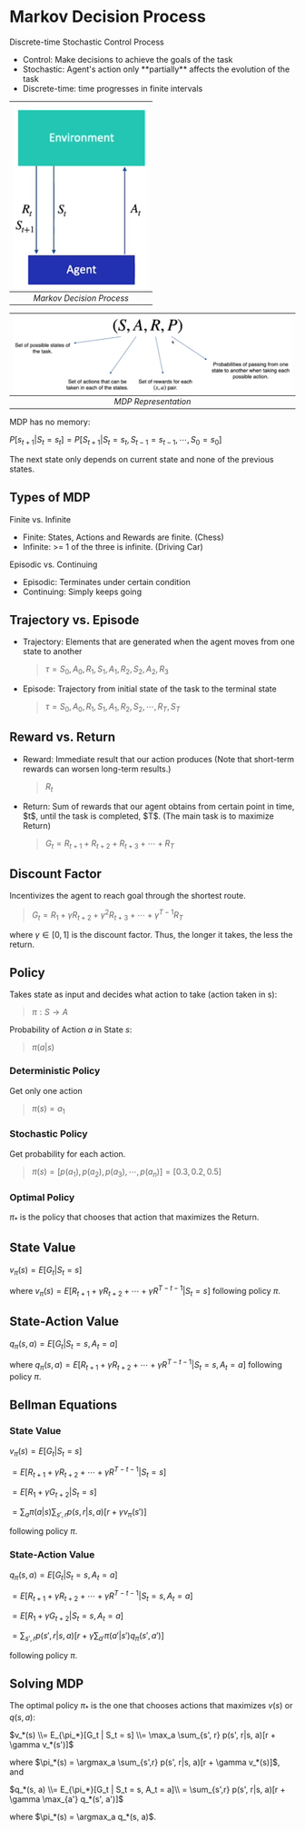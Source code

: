 <h1>Markov Decision Process</h1>

Discrete-time Stochastic Control Process
<ul> 
<li> Control: Make decisions to achieve the goals of the task
<li> Stochastic: Agent's action only **partially** affects the evolution of the task
<li> Discrete-time: time progresses in finite intervals
</ul> 

|![mdp](readme/mdp.png)|
|:--:|
|*Markov Decision Process*|

|![mdp_rep](readme/mdp_representation.png)|
|:--:|
|*MDP Representation*|

MDP has no memory:

$P[s_{t+1}|S_t = s_t] = P[S_{t+1} | S_t = s_t, S_{t-1} = s_{t-1}, \cdots,  S_0 = s_0]$

The next state only depends on current state and none of the previous states.

<h2>Types of MDP</h2>

Finite vs. Infinite
<ul>
<li>Finite: States, Actions and Rewards are finite. (Chess)
<li>Infinite: >= 1 of the three is infinite. (Driving Car)
</ul>

Episodic vs. Continuing
<ul>
<li>Episodic: Terminates under certain condition
<li>Continuing: Simply keeps going
</ul>

<h2>Trajectory vs. Episode</h2>

<ul>
<li>Trajectory: Elements that are generated when the agent moves from one state to another

>$\tau = S_0, A_0, R_1,S_1, A_1, R_2,S_2, A_2, R_3$

<li>Episode: Trajectory from initial state of the task to the terminal state

>$\tau = S_0, A_0, R_1,S_1, A_1, R_2,S_2, \cdots, R_T, S_T$
</ul>

<h2>Reward vs. Return</h2>

<ul>
<li>Reward: Immediate result that our action produces (Note that short-term rewards can worsen long-term results.)

>$R_t$

<li>Return: Sum of rewards that our agent obtains from certain point in time, $t$, until the task is completed, $T$. (The main task is to maximize Return)

>$G_t = R_{t+1} + R_{t+2} + R_{t+3} + \cdots + R_T$
</ul>

<h2>Discount Factor</h2>

Incentivizes the agent to reach goal through the shortest route.

>$G_t = R_{1} + \gamma R_{t+2} + \gamma ^2 R_{t+3} + \cdots + \gamma ^{T-1}R_T$

where $\gamma \in [0,1]$ is the discount factor. Thus, the longer it takes, the less the return.

<h2>Policy</h2>

Takes state as input and decides what action to take (action taken in s):

>$\pi:S \rightarrow A$

Probability of Action $a$ in State $s$:
> $\pi(a|s)$

<h3>Deterministic Policy</h3>

Get only one action

> $\pi(s) = a_1$ 

<h3>Stochastic Policy</h3>

Get probability for each action.

> $\pi(s) = [p(a_1),p(a_2),p(a_3), \cdots, p(a_n) ] = [0.3, 0.2, 0.5]$

<h3> Optimal Policy</h3>

$\pi_*$ is the policy that chooses that action that maximizes the Return.

<h2> State Value</h2>

$v_\pi(s) = E[G_t|S_t = s]$

where $v_\pi(s) = E[R_{t+1} + \gamma R_{t+2}  + \cdots + \gamma R^{T-t-1}|S_t = s]$ following policy $\pi$.

<h2> State-Action Value</h2>

$q_\pi(s, a) = E[G_t|S_t = s, A_t = a]$

where $q_\pi(s, a) = E[R_{t+1} + \gamma R_{t+2}  + \cdots + \gamma R^{T-t-1}|S_t = s, A_t = a]$ following policy $\pi$.

<h2> Bellman Equations</h2>

<h3> State Value</h3>

$v_\pi(s) = E[G_t|S_t = s]$

$= E[R_{t+1} + \gamma R_{t+2}  + \cdots + \gamma R^{T-t-1}|S_t = s]$ 

$= E[R_{1} + \gamma G_{t+2}|S_t = s]$ 

$= \sum_a \pi(a|s) \sum_{s', r} p(s, r | s, a)[r + \gamma v_\pi(s')]$

following policy $\pi$.

<h3>State-Action Value</h3>

$q_\pi(s, a) = E[G_t|S_t = s, A_t = a]$

$= E[R_{t+1} + \gamma R_{t+2}  + \cdots + \gamma R^{T-t-1}|S_t = s, A_t = a]$ 

$= E[R_{1} + \gamma G_{t+2}|S_t = s, A_t = a]$ 

$= \sum_{s', r} p(s',r|s,a)[r + \gamma \sum_{a'} \pi(a'|s')q_\pi(s', a')]$

following policy $\pi$.

<h2>Solving MDP</h2>

The optimal policy $\pi_*$ is the one that chooses actions that maximizes $v(s)$ or $q(s,a)$:

$v_*(s) \\= E_{\pi_*}[G_t | S_t = s] \\= \max_a \sum_{s', r} p(s', r|s, a)[r + \gamma v_*(s')]$ 

where $\pi_*(s) = \argmax_a \sum_{s',r} p(s', r|s, a)[r + \gamma v_*(s)]$, and 

$q_*(s, a) \\= E_{\pi_*}[G_t | S_t = s, A_t = a]\\ = \sum_{s',r} p(s', r|s, a)[r + \gamma \max_{a'} q_*(s', a')]$

where $\pi_*(s) = \argmax_a q_*(s, a)$.



